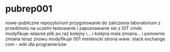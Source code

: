 # pubrep001
nowe-publiczne repozytorium
przygotowanie do zaliczenia laboratorium z przedmiotu na uczelni
testowanie i zapoznawanie sie z GIT cmds
modyfikuje wlasnie plik po raz kolejny i...
i kolejna mala zmiana...
i ponownie zmiana
teraz znowu modyfikuje 001 mmilencki
strona www: stack exchange com - wiki dla programersów

